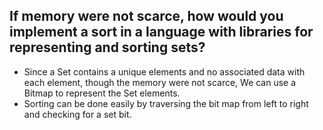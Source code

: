 ## If memory were not scarce, how would you implement a sort in a language with libraries for representing and sorting sets?

- Since a Set contains a unique elements and no associated data with each element, though the memory were not scarce, We can use a Bitmap to represent the Set elements.
- Sorting can be done easily by traversing the bit map from left to right and checking for a set bit.
